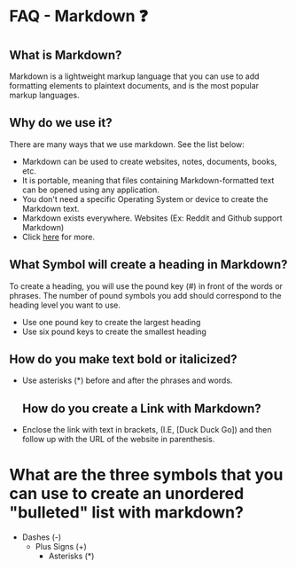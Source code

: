 # FAQ - Markdown ❓

## What is Markdown? 
Markdown is a lightweight markup language that you can use to add formatting elements to plaintext documents, and is the most popular markup languages. 

## Why do we use it? 
There are many ways that we use markdown. See the list below:
- Markdown can be used to create websites, notes, documents, books, etc.
- It is portable, meaning that files containing Markdown-formatted text can be opened using any application.
- You don't need a specific Operating System or device to create the Markdown text.
- Markdown exists everywhere. Websites (Ex: Reddit and Github support Markdown)
- Click [here](https://www.markdownguide.org/getting-started/) for more.
  
## What Symbol will create a heading in Markdown? 
To create a heading, you will use the pound key (#) in front of the words or phrases. The number of pound symbols you add should correspond to the heading level you want to use.
- Use one pound key to create the largest heading
- Use six pound keys to create the smallest heading
  
## How do you make text bold or italicized?
- Use asterisks (*) before and after the phrases and words.
  
  ## How do you create a Link with Markdown?
- Enclose the link with text in brackets, (I.E, [Duck Duck Go]) and then follow up with the URL of the website in parenthesis.
  
# What are the three symbols that you can use to create an unordered "bulleted" list with markdown?
 + Dashes (-)
   + Plus Signs (+)
     + Asterisks  (*)
